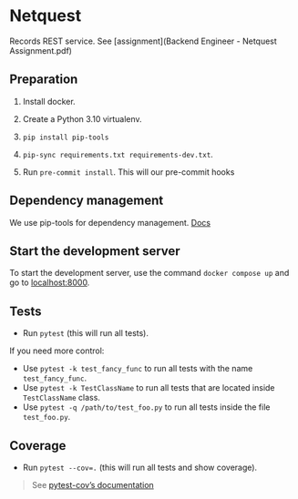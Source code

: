 # Netquest

Records REST service. See [assignment](Backend Engineer - Netquest Assignment.pdf)

## Preparation

1. Install docker.
   
2. Create a Python 3.10 virtualenv.
   
3. `pip install pip-tools`
   
4. `pip-sync requirements.txt requirements-dev.txt`.

5. Run `pre-commit install`. This will our pre-commit hooks

## Dependency management

We use pip-tools for dependency management. [Docs](https://morioh.com/p/fb3fafb53095)

## Start the development server

To start the development server, use the command `docker compose up`
and go to [localhost:8000](http://localhost:8000/).

## Tests

* Run `pytest` (this will run all tests).

If you need more control: 
* Use `pytest -k test_fancy_func` to run all tests with the name `test_fancy_func`.
* Use `pytest -k TestClassName` to run all tests that are located inside `TestClassName` class.
* Use `pytest -q /path/to/test_foo.py` to run all tests inside the file `test_foo.py`.

## Coverage

* Run `pytest --cov=.` (this will run all tests and show coverage).

> See [pytest-cov’s documentation](https://pytest-cov.readthedocs.io/en/latest/)
